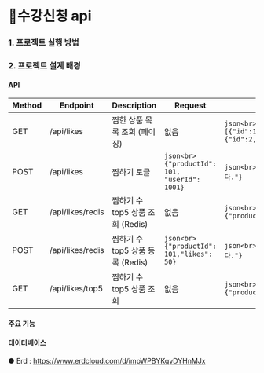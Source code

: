 # 🛒수강신청 api

### 1. 프로젝트 실행 방법

### 2. 프로젝트 설계 배경

#### API

| Method | Endpoint               | Description                     | Request              | Response Example                    |
|--------|------------------------|---------------------------------|----------------------|-------------------------------------|
| GET    | /api/likes             | 찜한 상품 목록 조회 (페이징) | 없음                  | ```json<br>[{"id":1,"productId":101,"userId":1001},{"id":2,"productId":102,"userId":1002}]``` |
| POST   | /api/likes             | 찜하기 토글                   | ```json<br>{"productId": 101, "userId": 1001}``` | ```json<br>{"message": "찜 상태가 변경되었습니다."}``` |
| GET    | /api/likes/redis       | 찜하기 수 top5 상품 조회 (Redis) | 없음                  | ```json<br>[{"productId": 101,"likes": 50},{"productId": 102,"likes": 45}]``` |
| POST   | /api/likes/redis       | 찜하기 수 top5 상품 등록 (Redis) | ```json<br>{"productId": 101,"likes": 50}``` | ```json<br>{"message": "상품이 등록되었습니다."}``` |
| GET    | /api/likes/top5        | 찜하기 수 top5 상품 조회     | 없음                  | ```json<br>[{"productId": 101,"likes": 50},{"productId": 102,"likes": 45}]``` |

#### 주요 기능
#### 데이터베이스
● Erd : https://www.erdcloud.com/d/impWPBYKqvDYHnMJx

